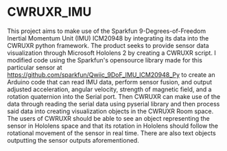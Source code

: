 # CWRUXR_IMU

This project aims to make use of the Sparkfun 9-Degrees-of-Freedom Inertial Momentum Unit (IMU) ICM20948 by integrating its data into the CWRUXR python framework. The product seeks to provide sensor data visualization through Microsoft Hololens 2 by creating a CWRUXR script. I modified code using the Sparkfun's opensource library made for this particular sensor at https://github.com/sparkfun/Qwiic_9DoF_IMU_ICM20948_Py to create an Arduino code that can read IMU data, perform sensor fusion, and output adjusted acceleration, angular velocity, strength of magnetic field, and a rotation quaternion into the Serial port. Then CWRUXR can make use of the data through reading the serial data using pyserial library and then process said data into creating visualization objects in the CWRUXR Room space. The users of CWRUXR should be able to see an object representing the sensor in Hololens space and that its rotation in Hololens should follow the rotational movement of the sensor in real time. There are also text objects outputting the sensor outputs aforementioned. 
